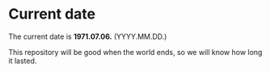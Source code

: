 # Current date

The current date is **1971.07.06.** (YYYY.MM.DD.)

This repository will be good when the world ends, so we will know how long it lasted.